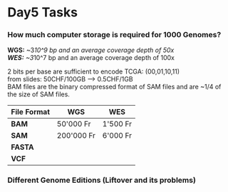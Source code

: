 # Day5 Tasks  

### How much computer storage is required for 1000 Genomes?  

**WGS:** ~3*10^9 bp and an average coverage depth of 50x  
**WES:** ~3*10^7 bp and an average coverage depth of 100x  

2 bits per base are sufficient to encode TCGA: (00,01,10,11)  
from slides: 50CHF/100GB --> 0.5CHF/1GB  
BAM files are the binary compressed format of SAM files and are ~1/4 of the size of SAM files.  

File Format | WGS | WES
----------- | --- | ---
**BAM** | 50'000 Fr | 1'500 Fr
**SAM** | 200'000 Fr | 6'000 Fr
**FASTA** ||
**VCF** ||


### Different Genome Editions (Liftover and its problems)
